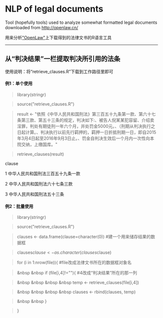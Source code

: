 # NLP of legal documents
Tool (hopefully tools) used to analyze somewhat formatted legal documents downloaded from http://openlaw.cn/

用来分析["OpenLaw"](http://openlaw.cn/)上下载得到的法律文书的R语言工具

-------------------------------------------------------------
## 从“判决结果”一栏提取判决所引用的法条

使用说明：将“retrieve_clauses.R”下载到工作路径里即可

#### 例1：单个使用

>library(stringr)

>source("retrieve_clauses.R")

>result <- "依照《中华人民共和国刑法》第三百五十九条第一款、第六十七条第三款、第五十三条的规定，判决如下:、被告人倪某某犯容留、介绍卖淫罪，判处有期徒刑一年六个月，并处罚金5000元。、（刑期从判决执行之日起计算。、判决执行以前先行羁押的，羁押一日折抵刑期一日，即自2015年3月4日起至2016年9月3日止。、罚金自判决生效后一个月内一次性向本院交纳，上缴国库。"

>retrieve_clauses(result)

clause 

1 中华人民共和国刑法三百五十九条一款

2     中华人民共和国刑法六十七条三款

3         中华人民共和国刑法五十三条

#### 例2：批量使用

>library(stringr)

>source("retrieve_clauses.R")

>clauses <- data.frame(clause=character(0))  #建一个用来储存结果的数据框

>clauses$clause <- as.character(clauses$clause)

>for (i in 1:nrow(file)){                      #file改成法律文书所在的数据框对象名

  >&nbsp &nbsp if (file[i,4]!=""){                         #4改成“判决结果”所在的那一列
  
   >&nbsp &nbsp &nbsp &nbsp temp <- retrieve_clauses(file[i,4])
    
   >&nbsp &nbsp &nbsp &nbsp clauses <- rbind(clauses, temp)
    
  >&nbsp &nbsp }
  
>}

